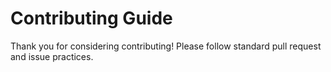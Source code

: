 # Contributing Guide

Thank you for considering contributing! Please follow standard pull request and issue practices.
